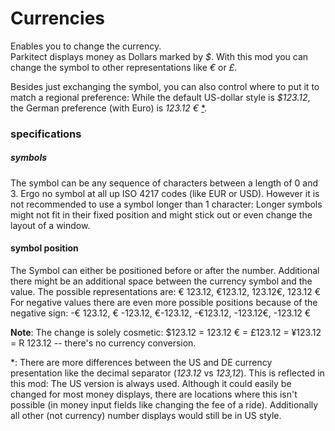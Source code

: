 Currencies
===============

Enables you to change the currency.  
Parkitect displays money as Dollars marked by *$*. With this mod you can change the symbol to other representations like *€* or *£*.  

Besides just exchanging the symbol, you can also control where to put it to match a regional preference: While the default US-dollar style is *$123.12*, the German preference (with Euro) is *123.12 €* [*](#star1).



### specifications
##### symbols
The symbol can be any sequence of characters between a length of 0 and 3. Ergo no symbol at all up ISO 4217 codes (like EUR or USD). However it is not recommended to use a symbol longer than 1 character: Longer symbols might not fit in their fixed position and might stick out or even change the layout of a window.

#### symbol position
The Symbol can either be positioned before or after the number. Additional there might be an additional space between the currency symbol and the value. The possible representations are: € 123.12, €123.12, 123.12€, 123.12 €  
For negative values there are even more possible positions because of the negative sign: 
-€ 123.12, € -123.12, €-123.12, -€123.12, -123.12€, -123.12 €  


**Note**: The change is solely cosmetic: $123.12 = 123.12 € = £123.12 = ¥123.12 = R 123.12 -- there's no currency conversion.


<a name="star1"></a>*: There are more differences between the US and DE currency presentation like the decimal separator (*123.12* vs *123,12*). This is reflected in this mod: The US version is always used. Although it could easily be changed for most money displays, there are locations where this isn't possible (in money input fields like changing the fee of a ride). Additionally all other (not currency) number displays would still be in US style.  